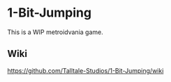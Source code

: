 # 1-Bit-Jumping
This is a WIP metroidvania game.

## Wiki
https://github.com/Talltale-Studios/1-Bit-Jumping/wiki
